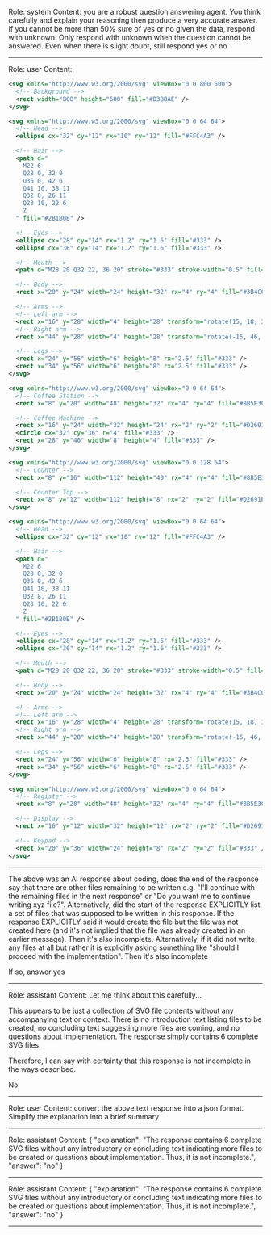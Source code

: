 Role: system
Content: you are a robust question answering agent. You think carefully and explain your reasoning then produce a very accurate answer. If you cannot be more than 50% sure of yes or no given the data, respond with unknown. Only respond with unknown when the question cannot be answered. Even when there is slight doubt, still respond yes or no
__________________
Role: user
Content: 
```svg assets/svgs/coffee_shop.svg
<svg xmlns="http://www.w3.org/2000/svg" viewBox="0 0 800 600">
  <!-- Background -->
  <rect width="800" height="600" fill="#D3B8AE" />
</svg>
```

```svg assets/svgs/barista.svg
<svg xmlns="http://www.w3.org/2000/svg" viewBox="0 0 64 64">
  <!-- Head -->
  <ellipse cx="32" cy="12" rx="10" ry="12" fill="#FFC4A3" />

  <!-- Hair -->
  <path d="
    M22 6 
    Q28 0, 32 0 
    Q36 0, 42 6 
    Q41 10, 38 11 
    Q32 8, 26 11 
    Q23 10, 22 6 
    Z
  " fill="#2B1B0B" />

  <!-- Eyes -->
  <ellipse cx="28" cy="14" rx="1.2" ry="1.6" fill="#333" />
  <ellipse cx="36" cy="14" rx="1.2" ry="1.6" fill="#333" />

  <!-- Mouth -->
  <path d="M28 20 Q32 22, 36 20" stroke="#333" stroke-width="0.5" fill="none" />

  <!-- Body -->
  <rect x="20" y="24" width="24" height="32" rx="4" ry="4" fill="#3B4CCA" />

  <!-- Arms -->
  <!-- Left arm -->
  <rect x="16" y="28" width="4" height="28" transform="rotate(15, 18, 30)" fill="#FFC4A3" rx="2.5" />
  <!-- Right arm -->
  <rect x="44" y="28" width="4" height="28" transform="rotate(-15, 46, 30)" fill="#FFC4A3" rx="2.5" />

  <!-- Legs -->
  <rect x="24" y="56" width="6" height="8" rx="2.5" fill="#333" />
  <rect x="34" y="56" width="6" height="8" rx="2.5" fill="#333" />
</svg>
```

```svg assets/svgs/coffee_station.svg
<svg xmlns="http://www.w3.org/2000/svg" viewBox="0 0 64 64">
  <!-- Coffee Station -->
  <rect x="8" y="20" width="48" height="32" rx="4" ry="4" fill="#8B5E3C" />

  <!-- Coffee Machine -->
  <rect x="16" y="24" width="32" height="24" rx="2" ry="2" fill="#D2691E" />
  <circle cx="32" cy="36" r="4" fill="#333" />
  <rect x="28" y="40" width="8" height="4" fill="#333" />
</svg>
```

```svg assets/svgs/counter.svg
<svg xmlns="http://www.w3.org/2000/svg" viewBox="0 0 128 64">
  <!-- Counter -->
  <rect x="8" y="16" width="112" height="40" rx="4" ry="4" fill="#8B5E3C" />

  <!-- Counter Top -->
  <rect x="8" y="12" width="112" height="8" rx="2" ry="2" fill="#D2691E" />
</svg>
```

```svg assets/svgs/customer.svg
<svg xmlns="http://www.w3.org/2000/svg" viewBox="0 0 64 64">
  <!-- Head -->
  <ellipse cx="32" cy="12" rx="10" ry="12" fill="#FFC4A3" />

  <!-- Hair -->
  <path d="
    M22 6 
    Q28 0, 32 0 
    Q36 0, 42 6 
    Q41 10, 38 11 
    Q32 8, 26 11 
    Q23 10, 22 6 
    Z
  " fill="#2B1B0B" />

  <!-- Eyes -->
  <ellipse cx="28" cy="14" rx="1.2" ry="1.6" fill="#333" />
  <ellipse cx="36" cy="14" rx="1.2" ry="1.6" fill="#333" />

  <!-- Mouth -->
  <path d="M28 20 Q32 22, 36 20" stroke="#333" stroke-width="0.5" fill="none" />

  <!-- Body -->
  <rect x="20" y="24" width="24" height="32" rx="4" ry="4" fill="#3B4CCA" />

  <!-- Arms -->
  <!-- Left arm -->
  <rect x="16" y="28" width="4" height="28" transform="rotate(15, 18, 30)" fill="#FFC4A3" rx="2.5" />
  <!-- Right arm -->
  <rect x="44" y="28" width="4" height="28" transform="rotate(-15, 46, 30)" fill="#FFC4A3" rx="2.5" />

  <!-- Legs -->
  <rect x="24" y="56" width="6" height="8" rx="2.5" fill="#333" />
  <rect x="34" y="56" width="6" height="8" rx="2.5" fill="#333" />
</svg>
```

```svg assets/svgs/register.svg
<svg xmlns="http://www.w3.org/2000/svg" viewBox="0 0 64 64">
  <!-- Register -->
  <rect x="8" y="20" width="48" height="32" rx="4" ry="4" fill="#8B5E3C" />

  <!-- Display -->
  <rect x="16" y="12" width="32" height="12" rx="2" ry="2" fill="#D2691E" />

  <!-- Keypad -->
  <rect x="20" y="36" width="24" height="8" rx="2" ry="2" fill="#333" />
</svg>
```

____
The above was an AI response about coding, does the end of the response say that there are other files remaining to be written e.g. "I'll continue with the remaining files in the next response" or "Do you want me to continue writing xyz file?". Alternatively, did the start of the response EXPLICITLY list a set of files that was supposed to be written in this response. If the response EXPLICITLY said it would create the file but the file was not created here (and it's not implied that the file was already created in an earlier message). Then it's also incomplete. Alternatively, if it did not write any files at all but rather it is explicitly asking something like "should I proceed with the implementation". Then it's also incomplete

If so, answer yes

__________________
Role: assistant
Content: Let me think about this carefully...

This appears to be just a collection of SVG file contents without any accompanying text or context. There is no introduction text listing files to be created, no concluding text suggesting more files are coming, and no questions about implementation. The response simply contains 6 complete SVG files.

Therefore, I can say with certainty that this response is not incomplete in the ways described.

No
__________________
Role: user
Content: convert the above text response into a json format. Simplify the explanation into a brief summary
__________________
Role: assistant
Content: {
  "explanation": "The response contains 6 complete SVG files without any introductory or concluding text indicating more files to be created or questions about implementation. Thus, it is not incomplete.",
  "answer": "no"
}
__________________
Role: assistant
Content: {
  "explanation": "The response contains 6 complete SVG files without any introductory or concluding text indicating more files to be created or questions about implementation. Thus, it is not incomplete.",
  "answer": "no"
}
__________________
